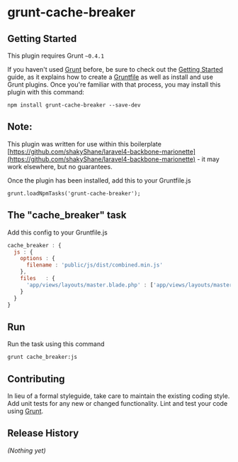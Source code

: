 # grunt-cache-breaker

## Getting Started
This plugin requires Grunt `~0.4.1`

If you haven't used [Grunt](http://gruntjs.com/) before, be sure to check out the [Getting Started](http://gruntjs.com/getting-started) guide, as it explains how to create a [Gruntfile](http://gruntjs.com/sample-gruntfile) as well as install and use Grunt plugins. Once you're familiar with that process, you may install this plugin with this command:

```shell
npm install grunt-cache-breaker --save-dev
```

## Note:
This plugin was written for use within this boilerplate [https://github.com/shakyShane/laravel4-backbone-marionette](https://github.com/shakyShane/laravel4-backbone-marionette) - it may work elsewhere, but no guarantees.



Once the plugin has been installed, add this to your Gruntfile.js


    grunt.loadNpmTasks('grunt-cache-breaker');


## The "cache_breaker" task

Add this config to your Gruntfile.js

```js
cache_breaker : {
  js : {
    options : {
      filename : 'public/js/dist/combined.min.js'
    },
    files   : {
      'app/views/layouts/master.blade.php' : ['app/views/layouts/master.blade.php']
    }
  }
}
```


## Run

Run the task using this command


    grunt cache_breaker:js



## Contributing
In lieu of a formal styleguide, take care to maintain the existing coding style. Add unit tests for any new or changed functionality. Lint and test your code using [Grunt](http://gruntjs.com/).

## Release History
_(Nothing yet)_
